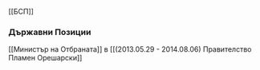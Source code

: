 [[БСП]]

### Държавни Позиции
[[Министър на Отбраната]] в [[(2013.05.29 - 2014.08.06) Правителство Пламен Орешарски]]